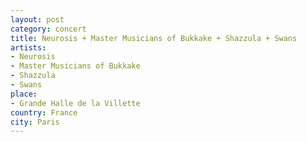 ```yaml
---
layout: post
category: concert
title: Neurosis + Master Musicians of Bukkake + Shazzula + Swans
artists: 
- Neurosis
- Master Musicians of Bukkake
- Shazzula
- Swans
place: 
- Grande Halle de la Villette
country: France
city: Paris
---
```


